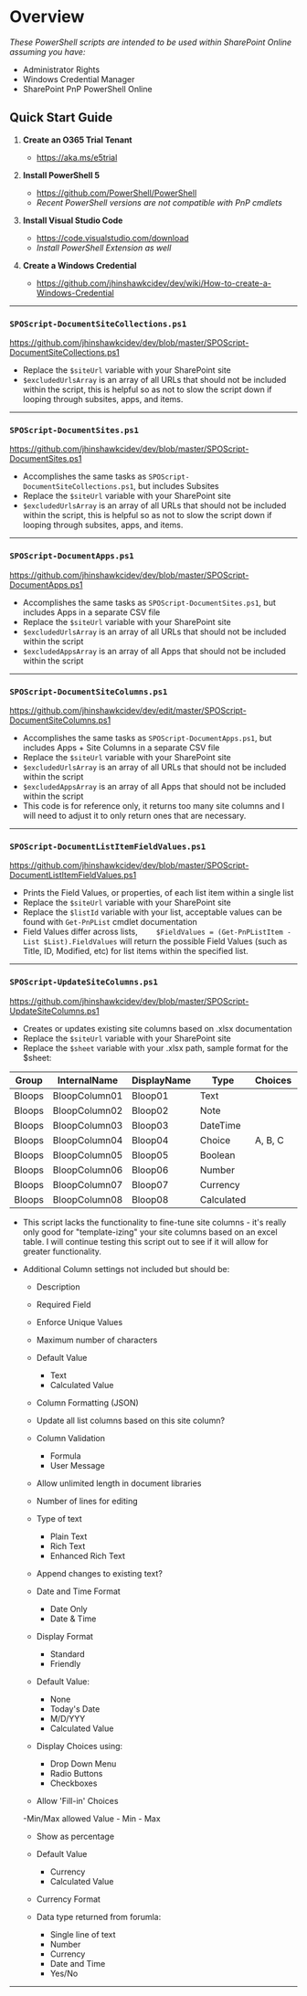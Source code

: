# Overview

_These PowerShell scripts are intended to be used within SharePoint Online assuming you have:_
- Administrator Rights
- Windows Credential Manager
- SharePoint PnP PowerShell Online

## Quick Start Guide
1. **Create an O365 Trial Tenant**
    - https://aka.ms/e5trial 

2. **Install PowerShell 5**
    - https://github.com/PowerShell/PowerShell
    - _Recent PowerShell versions are not compatible with PnP cmdlets_

3. **Install Visual Studio Code**
    - https://code.visualstudio.com/download
    - _Install PowerShell Extension as well_

4. **Create a Windows Credential**
    - https://github.com/jhinshawkcidev/dev/wiki/How-to-create-a-Windows-Credential

***
### `SPOScript-DocumentSiteCollections.ps1`
https://github.com/jhinshawkcidev/dev/blob/master/SPOScript-DocumentSiteCollections.ps1
- Replace the `$siteUrl` variable with your SharePoint site
- `$excludedUrlsArray` is an array of all URLs that should not be included within the script, this is helpful so as not to slow the script down if looping through subsites, apps, and items.

***
### `SPOScript-DocumentSites.ps1`
https://github.com/jhinshawkcidev/dev/blob/master/SPOScript-DocumentSites.ps1
- Accomplishes the same tasks as `SPOScript-DocumentSiteCollections.ps1`, but includes Subsites
- Replace the `$siteUrl` variable with your SharePoint site
- `$excludedUrlsArray` is an array of all URLs that should not be included within the script, this is helpful so as not to slow the script down if looping through subsites, apps, and items.

***
### `SPOScript-DocumentApps.ps1`
https://github.com/jhinshawkcidev/dev/blob/master/SPOScript-DocumentApps.ps1
- Accomplishes the same tasks as `SPOScript-DocumentSites.ps1`, but includes Apps in a separate CSV file
- Replace the `$siteUrl` variable with your SharePoint site
- `$excludedUrlsArray` is an array of all URLs that should not be included within the script
- `$excludedAppsArray` is an array of all Apps that should not be included within the script

***
### `SPOScript-DocumentSiteColumns.ps1`
https://github.com/jhinshawkcidev/dev/edit/master/SPOScript-DocumentSiteColumns.ps1
- Accomplishes the same tasks as `SPOScript-DocumentApps.ps1`, but includes Apps + Site Columns in a separate CSV file
- Replace the `$siteUrl` variable with your SharePoint site
- `$excludedUrlsArray` is an array of all URLs that should not be included within the script
- `$excludedAppsArray` is an array of all Apps that should not be included within the script
- This code is for reference only, it returns too many site columns and I will need to adjust it to only return ones that are necessary.

***
### `SPOScript-DocumentListItemFieldValues.ps1`
https://github.com/jhinshawkcidev/dev/blob/master/SPOScript-DocumentListItemFieldValues.ps1
- Prints the Field Values, or properties, of each list item within a single list
- Replace the `$siteUrl` variable with your SharePoint site
- Replace the `$listId` variable with your list, acceptable values can be found with `Get-PnPList` cmdlet documentation
 - Field Values differ across lists, `    $FieldValues = (Get-PnPListItem -List $List).FieldValues` will return the possible Field Values (such as Title, ID, Modified, etc) for list items within the specified list. 

***
### `SPOScript-UpdateSiteColumns.ps1`
https://github.com/jhinshawkcidev/dev/blob/master/SPOScript-UpdateSiteColumns.ps1
- Creates or updates existing site columns based on .xlsx documentation
- Replace the `$siteUrl` variable with your SharePoint site
- Replace the `$sheet` variable with your .xlsx path, sample format for the $sheet:

Group|InternalName|DisplayName|Type|Choices|Formula
-----|------------|-----------|----|-------|-------
Bloops|BloopColumn01|Bloop01|Text		
Bloops|BloopColumn02|Bloop02|Note		
Bloops|BloopColumn03|Bloop03|DateTime		
Bloops|BloopColumn04|Bloop04|Choice|A, B, C	
Bloops|BloopColumn05|Bloop05|Boolean		
Bloops|BloopColumn06|Bloop06|Number		
Bloops|BloopColumn07|Bloop07|Currency		
Bloops|BloopColumn08|Bloop08|Calculated||[Title]

- This script lacks the functionality to fine-tune site columns - it's really only good for "template-izing" your site columns based on an excel table. I will continue testing this script out to see if it will allow for greater functionality.  
- Additional Column settings not included but should be:
    - Description
    - Required Field
    - Enforce Unique Values
    - Maximum number of characters
    - Default Value
        - Text
        - Calculated Value
    - Column Formatting (JSON)
    - Update all list columns based on this site column?
    - Column Validation
        - Formula
        - User Message
    
    - Allow unlimited length in document libraries
    - Number of lines for editing
    - Type of text
        - Plain Text
        - Rich Text
        - Enhanced Rich Text
    - Append changes to existing text?
    
    - Date and Time Format
        - Date Only
        - Date & Time
    - Display Format
        - Standard
        - Friendly
    - Default Value:
        - None
        - Today's Date
        - M/D/YYY
        - Calculated Value
     
     - Display Choices using:
        - Drop Down Menu
        - Radio Buttons
        - Checkboxes
     - Allow 'Fill-in' Choices
     
     -Min/Max allowed Value
          - Min
          - Max
     - Show as percentage
          
     - Default Value
          - Currency
          - Calculated Value
     - Currency Format
     
     - Data type returned from forumla:
          - Single line of text
          - Number
          - Currency
          - Date and Time
          - Yes/No

***
